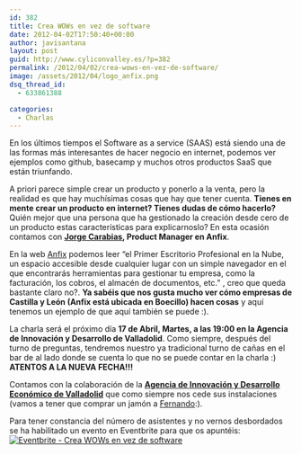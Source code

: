 ```yaml
---
id: 382
title: Crea WOWs en vez de software
date: 2012-04-02T17:50:40+00:00
author: javisantana
layout: post
guid: http://www.cyliconvalley.es/?p=382
permalink: /2012/04/02/crea-wows-en-vez-de-software/
image: /assets/2012/04/logo_anfix.png
dsq_thread_id:
  - 633861388

categories:
  - Charlas
---
```

En los últimos tiempos el Software as a service (SAAS) está siendo una de las formas más interesantes de hacer negocio en internet, podemos ver ejemplos como github, basecamp y muchos otros productos SaaS que están triunfando. 

A priori parece simple crear un producto y ponerlo a la venta, pero la realidad es que hay muchísimas cosas que hay que tener cuenta. **Tienes en mente crear un producto en internet? Tienes dudas de cómo hacerlo?** Quién mejor que una persona que ha gestionado la creación desde cero de un producto estas características para explicarnoslo? En esta ocasión contamos con **[Jorge Carabias](http://twitter.com/#!/jorgecarabias), Product Manager en Anfix**.

En la web [Anfix](http://www.anfix.com/) podemos leer &#8220;el Primer Escritorio Profesional en la Nube, un espacio accesible desde cualquier lugar con un simple navegador en el que encontrarás herramientas para gestionar tu empresa, como la facturación, los cobros, el almacén de documentos, etc.&#8221; , creo que queda bastante claro no?. **Ya sabéis que nos gusta mucho ver cómo empresas de Castilla y León (Anfix está ubicada en Boecillo) hacen cosas** y aquí tenemos un ejemplo de que aquí también se puede :).

La charla será el próximo día **17 de Abril, Martes, a las 19:00 en la Agencia de Innovación y Desarrollo de Valladolid**. Como siempre, después del turno de preguntas, tendremos nuestro ya tradicional turno de cañas en el bar de al lado donde se cuenta lo que no se puede contar en la charla :) **ATENTOS A LA NUEVA FECHA!!!** 

Contamos con la colaboración de la **<a href="http://www.valladolidadelante.es/lang/agencia/?refbol=agencia&refsec=agencia_donde-estamos" target="_blank">Agencia de Innovación y Desarrollo Económico de Valladolid</a>** que como siempre nos cede sus instalaciones (vamos a tener que comprar un jamón a [Fernando](http://twitter.com/#!/ditelnet):). 

Para tener constancia del número de asistentes y no vernos desbordados se ha habilitado un evento en Eventbrite para que os apuntéis: <a href="http://www.eventbrite.com/event/3275157083?ref=ebtn" target="_blank"><img src="http://www.eventbrite.com/custombutton?eid=3275157083" alt="Eventbrite - Crea WOWs en vez de software" /></a>